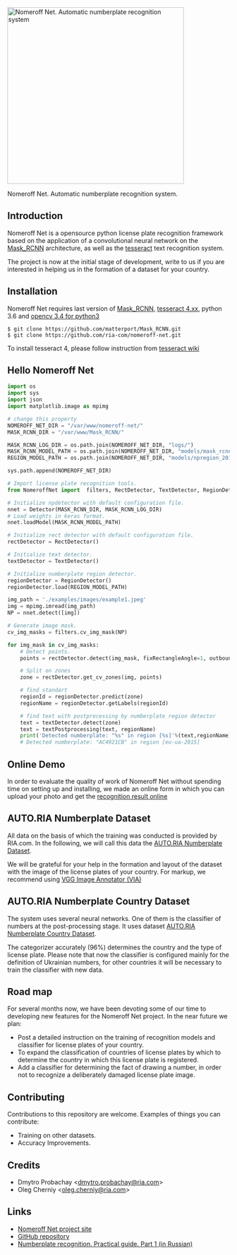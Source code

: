 <img width="400" src="http://linux.ria.ua/img/articles/numberplate_detection/nomeroff_net.svg" alt="Nomeroff Net. Automatic numberplate recognition system"/>

Nomeroff Net. Automatic numberplate recognition system.


## Introduction
Nomeroff Net is a opensource python license plate recognition framework based on the application of a convolutional 
neural network on the [Mask_RCNN](https://github.com/matterport/Mask_RCNN) architecture, as well as the 
[tesseract](https://github.com/tesseract-ocr/tesseract) text recognition system.

The project is now at the initial stage of development, write to us if you are interested in helping us in the formation of a dataset for your country.


## Installation

Nomeroff Net requires last version of [Mask_RCNN](https://github.com/matterport/Mask_RCNN), [tesseract 4.xx](https://github.com/tesseract-ocr/tesseract), 
python 3.6 and [opencv 3.4 for python3](https://opencv.org/) 

```
$ git clone https://github.com/matterport/Mask_RCNN.git
$ git clone https://github.com/ria-com/nomeroff-net.git
```
To install tesseract 4, please follow instruction from [tesseract wiki](https://github.com/tesseract-ocr/tesseract/wiki)


## Hello Nomeroff Net

```python
import os
import sys
import json
import matplotlib.image as mpimg

# change this property
NOMEROFF_NET_DIR = "/var/www/nomeroff-net/"
MASK_RCNN_DIR = "/var/www/Mask_RCNN/"

MASK_RCNN_LOG_DIR = os.path.join(NOMEROFF_NET_DIR, "logs/")
MASK_RCNN_MODEL_PATH = os.path.join(NOMEROFF_NET_DIR, "models/mask_rcnn_numberplate_0700.h5")
REGION_MODEL_PATH = os.path.join(NOMEROFF_NET_DIR, "models/npregion_2018-12-27-295x64-2.h5")

sys.path.append(NOMEROFF_NET_DIR)

# Import license plate recognition tools.
from NomeroffNet import  filters, RectDetector, TextDetector, RegionDetector, Detector, textPostprocessing

# Initialize npdetector with default configuration file.
nnet = Detector(MASK_RCNN_DIR, MASK_RCNN_LOG_DIR)
# Load weights in keras format.
nnet.loadModel(MASK_RCNN_MODEL_PATH)

# Initialize rect detector with default configuration file.
rectDetector = RectDetector()

# Initialize text detector.
textDetector = TextDetector()

# Initialize numberplate region detector.
regionDetector = RegionDetector()
regionDetector.load(REGION_MODEL_PATH)

img_path = './examples/images/example1.jpeg'
img = mpimg.imread(img_path)
NP = nnet.detect([img])

# Generate image mask.
cv_img_masks = filters.cv_img_mask(NP)

for img_mask in cv_img_masks:
    # Detect points.
    points = rectDetector.detect(img_mask, fixRectangleAngle=1, outboundWidthOffset=3)

    # Split on zones
    zone = rectDetector.get_cv_zones(img, points)

    # find standart
    regionId = regionDetector.predict(zone)
    regionName = regionDetector.getLabels(regionId)

    # find text with postprocessing by numberplate region detector
    text = textDetector.detect(zone)
    text = textPostprocessing(text, regionName)
    print('Detected numberplate: "%s" in region [%s]'%(text,regionName))
    # Detected numberplate: "AC4921CB" in region [eu-ua-2015]
```

## Online Demo
In order to evaluate the quality of work of Nomeroff Net without spending time on setting up and installing, we made an online form in which you can upload your photo and get the [recognition result online](https://nomeroff.net.ua/onlinedemo.html)

## AUTO.RIA Numberplate Dataset
All data on the basis of which the training was conducted is provided by RIA.com. In the following, we will call this data the [AUTO.RIA Numberplate Dataset](https://nomeroff.net.ua/datasets/autoriaNumberplateDataset-2018-11-20.zip).

We will be grateful for your help in the formation and layout of the dataset with the image of the license plates of your country. For markup, we recommend using [VGG Image Annotator (VIA)](http://www.robots.ox.ac.uk/~vgg/software/via/)

## AUTO.RIA Numberplate Country Dataset
The system uses several neural networks. One of them is the classifier of numbers at the post-processing stage. It uses dataset
[AUTO.RIA Numberplate Country Dataset](https://nomeroff.net.ua/datasets/autoriaNPCountryDataset-2019-01-14.zip).

The categorizer accurately (96%) determines the country and the type of license plate. Please note that now the classifier is configured
mainly for the definition of Ukrainian numbers, for other countries it will be necessary to train the classifier with new data.</p>

## Road map
For several months now, we have been devoting some of our time to developing new features for the Nomeroff Net project. In the near future we plan:
  * Post a detailed instruction on the training of recognition models and classifier for license plates of your country.
  * To expand the classification of countries of license plates by which to determine the country in which this license plate is registered.
  * Add a classifier for determining the fact of drawing a number, in order not to recognize a deliberately damaged license plate image.


## Contributing
Contributions to this repository are welcome. Examples of things you can contribute:
  * Training on other datasets.
  * Accuracy Improvements.

## Credits
  * Dmytro Probachay &lt;dmytro.probachay@ria.com&gt;
  * Oleg Cherniy &lt;oleg.cherniy@ria.com&gt;


## Links
  * [Nomeroff Net project site](https://nomeroff.net.ua/)
  * [GitHub repository](https://github.com/ria-com/nomeroff-net)
  * [Numberplate recognition. Practical guide. Part 1 (in Russian)](https://habr.com/post/432444/)
